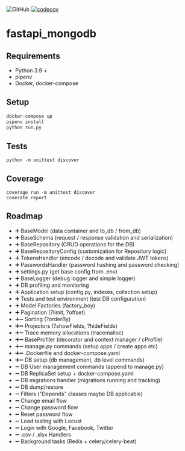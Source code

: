 ![GitHub](https://img.shields.io/github/license/KosT-NavySky/fastapi_mongodb)
[![codecov](https://codecov.io/gh/KosT-NavySky/fastapi_mongodb/branch/master/graph/badge.svg)](https://codecov.io/gh/KosT-NavySky/fastapi_mongodb)

# fastapi_mongodb

## Requirements

- Python 3.9 +
- pipenv
- Docker, docker-compose

## Setup

```sh
docker-compose up
pipenv install
python run.py
```

## Tests

```
python -m unittest discover
```

## Coverage

```
coverage run -m unittest discover
coverate report
```

## Roadmap

- ➕ BaseModel (data container and to_db / from_db)
- ➕ BaseSchema (request / response validation and serialization)
- ➕ BaseRepository (CRUD operations for the DB)
- ➕ BaseRepositoryConfig (customization for Repository logic)
- ➕ TokensHandler (encode / decode and validate JWT tokens)
- ➕ PasswordsHandler (password hashing and password checking)
- ➕ settings.py (get base config from .env)
- ➕ BaseLogger (debug logger and simple logger)
- ➕ DB profiling and monitoring
- ➕ Application setup (config.py, indexes, collection setup)
- ➕ Tests and test environment (test DB configuration)
- ➕ Model Factories (factory_boy)
- ➕ Pagination (?limit, ?offset)
- ➕➖ Sorting (?orderBy)
- ➕➖ Projectors (?showFields, ?hideFields)
- ➕➖ Trace memory allocations (tracemalloc)
- ➕➖ BaseProfiler (decorator and context manager / cProfile)
- ➕➖ manage.py commands (setup apps / create apps etc)
- ➕➖ .Dockerfile and docker-compose.yaml
- ➕➖ DB setup (db management, db level commands)
- ➖ DB User management commands (append to manage.py)
- ➖ DB ReplicaSet setup + docker-compose.yaml
- ➖ DB migrations handler (migrations running and tracking)
- ➖ DB dump/restore
- ➖ Filters ("Depends" classes maybe DB applicable)
- ➖ Change email flow
- ➖ Change password flow
- ➖ Reset password flow
- ➖ Load testing with Locust
- ➖ Login with Google, Facebook, Twitter
- ➖ .csv / .xlsx Handlers
- ➖ Background tasks (Redis + celery/celery-beat)


